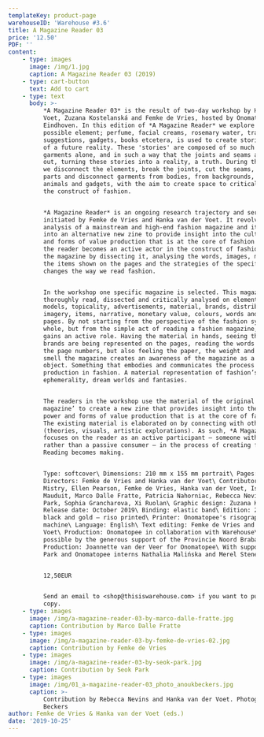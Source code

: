 ```yaml
---
templateKey: product-page
warehouseID: 'Warehouse #3.6'
title: A Magazine Reader 03
price: '12.50'
PDF: ''
content:
    - type: images
      image: /img/1.jpg
      caption: A Magazine Reader 03 (2019)
    - type: cart-button
      text: Add to cart
    - type: text
      body: >-
          *A Magazine Reader 03* is the result of two-day workshop by Hanka van der
          Voet, Zuzana Kostelanská and Femke de Vries, hosted by Onomatopee in
          Eindhoven. In this edition of *A Magazine Reader* we explore how every
          possible element; perfume, facial creams, rosemary water, travel
          suggestions, gadgets, books etcetera, is used to create stories and myths
          of a future reality. These 'stories' are composed of so much more than
          garments alone, and in such a way that the joints and seams are smoothed
          out, turning these stories into a reality, a truth. During this workshop
          we disconnect the elements, break the joints, cut the seams, unravel body
          parts and disconnect garments from bodies, from backgrounds, objects,
          animals and gadgets, with the aim to create space to critically explore
          the construct of fashion.


          *A Magazine Reader* is an ongoing research trajectory and series of zines
          initiated by Femke de Vries and Hanka van der Voet. It revolves around the
          analysis of a mainstream and high-end fashion magazine and its translation
          into an alternative new zine to provide insight into the cultural power
          and forms of value production that is at the core of fashion media. In it,
          the reader becomes an active actor in the construct of fashion. Re-reading
          the magazine by dissecting it, analysing the words, images, materiality,
          the items shown on the pages and the strategies of the specific magazine
          changes the way we read fashion.


          In the workshop one specific magazine is selected. This magazine is
          thoroughly read, dissected and critically analysed on elements such as
          models, topicality, advertisements, material, brands, distribution,
          imagery, items, narrative, monetary value, colours, words and order of
          pages. By not starting from the perspective of the fashion system as a
          whole, but from the simple act of reading a fashion magazine, the reader
          gains an active role. Having the material in hands, seeing the images, how
          brands are being represented on the pages, reading the words and tracing
          the page numbers, but also feeling the paper, the weight and being able to
          smell the magazine creates an awareness of the magazine as a material
          object. Something that embodies and communicates the process of value
          production in fashion. A material representation of fashion’s
          ephemerality, dream worlds and fantasies.


          The readers in the workshop use the material of the original ‘source
          magazine’ to create a new zine that provides insight into the cultural
          power and forms of value production that is at the core of fashion media.
          The existing material is elaborated on by connecting with other material
          (theories, visuals, artistic explorations). As such, *A Magazine Reader*
          focuses on the reader as an active participant – someone with agency
          rather than a passive consumer – in the process of creating fashion.
          Reading becomes making.


          Type: softcover\ Dimensions: 210 mm x 155 mm portrait\ Pages: 140\ Art
          Directors: Femke de Vries and Hanka van der Voet\ Contributors: Abhaya
          Mistry, Ellen Pearson, Femke de Vries, Hanka van der Voet, Isabelle
          Mauduit, Marco Dalle Fratte, Patricia Nahorniac, Rebecca Nevins, Seok
          Park, Sophia Grancharova, Xi Ruolan\ Graphic design: Zuzana Kostelanská\
          Release date: October 2019\ Binding: elastic band\ Edition: 250\ Color:
          black and gold – riso printed\ Printer: Onomatopee's risograph and copy
          machine\ Language: English\ Text editing: Femke de Vries and Hanka van der
          Voet\ Production: Onomatopee in collaboration with Warehouse\ Made
          possible by the generous support of the Provincie Noord Brabant\
          Production: Joannette van der Veer for Onomatopee\ With support of Seok
          Park and Onomatopee interns Nathalia Malińska and Merel Steneker


          12,50EUR


          Send an email to <shop@thisiswarehouse.com> if you want to purchase a
          copy.
    - type: images
      image: /img/a-magazine-reader-03-by-marco-dalle-fratte.jpg
      caption: Contribution by Marco Dalle Fratte
    - type: images
      image: /img/a-magazine-reader-03-by-femke-de-vries-02.jpg
      caption: Contribution by Femke de Vries
    - type: images
      image: /img/a-magazine-reader-03-by-seok-park.jpg
      caption: Contribution by Seok Park
    - type: images
      image: /img/01_a-magazine-reader-03_photo_anoukbeckers.jpg
      caption: >-
          Contribution by Rebecca Nevins and Hanka van der Voet. Photography: Anouk
          Beckers
author: Femke de Vries & Hanka van der Voet (eds.)
date: '2019-10-25'
---
```

